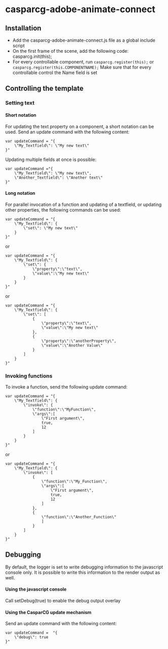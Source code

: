 # casparcg-adobe-animate-connect

## Installation
* Add the casparcg-adobe-animate-connect.js file as a global include script
* On the first frame of the scene, add the following code: casparcg.init(this);
* For every controllable component, run ```casparcg.register(this);``` or ```casparcg.register(this.COMPONENTNAME);```
    Make sure that for every controllable control the Name field is set
    
## Controlling the template
### Setting text
#### Short notation
For updating the text property on a component, a short notation can be used. Send an update command with the following content:  
```
var updateCommand = "{
    \"My_Textfield\": \"My new text\"
}"
```  
Updating multiple fields at once is possible:  
```
var updateCommand ="{
    \"My_Textfield\": \"My new text\", 
    \"Another_Textfield\": \"Another text\"
}"
```
#### Long notation
For parallel invocation of a function and updating of a textfield, or updating other properties, the following commands can be used:  
```
var updateCommand = "{
    \"My_Textfield\": {
        \"set\": \"My new text\"
    }
}"
```  
or  
```
var updateCommand = "{
    \"My_Textfield\": {
        \"set\": {
            \"property\":\"text\",
            \"value\":\"My new text\"
        }
    }
}"
```  
or  
```
var updateCommand = "{
    \"My_Textfield\": {
        \"set\": [
            {
                \"property\":\"text\",
                \"value\":\"My new text\"
            },
            {
                \"property\":\"anotherProperty\",
                \"value\":\"Another Value\"
            }
        ]
    }
}"
```


### Invoking functions
To invoke a function, send the following update command:  
```
var updateCommand = "{
    \"My_Textfield\": {
        \"invoke\": {
            \"function\":\"MyFunction\",
            \"args\":[
                \"First argument\", 
                true, 
                12
            ]
        }
    }
}"
```  
or  
```
var updateCommand = "{
    \"My_Textfield\": {
        \"invoke\": [
            {
                \"function\":\"My_Function\",
                \"args\":[
                    \"First argument\", 
                    true, 
                    12
                ]
            },
            {
                \"function\":\"Another_Function\"
                ]
            }
        ]
    }
}"
```  
## Debugging
By default, the logger is set to write debugging information to the javascript console only. It is possible to write this information to the render output as well.
#### Using the javascript console
Call setDebug(true) to enable the debug output overlay
#### Using the CasparCG update mechanism
Send an update command with the following content:
```
var updateCommand =  "{
    \"debug\": true
}"
```

